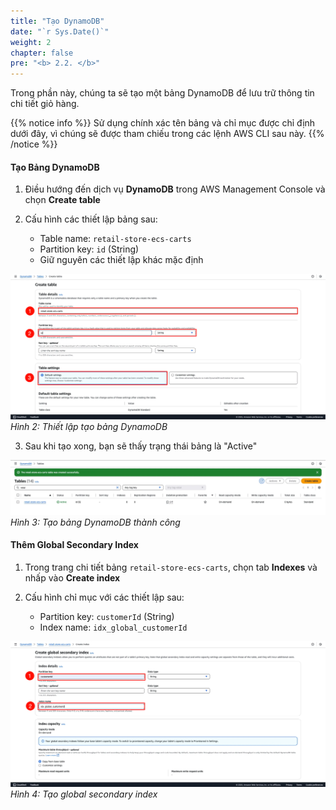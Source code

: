 ```yaml
---
title: "Tạo DynamoDB"
date: "`r Sys.Date()`"
weight: 2
chapter: false
pre: "<b> 2.2. </b>"
---
```


Trong phần này, chúng ta sẽ tạo một bảng DynamoDB để lưu trữ thông tin chi tiết giỏ hàng.

{{% notice info %}}
Sử dụng chính xác tên bảng và chỉ mục được chỉ định dưới đây, vì chúng sẽ được tham chiếu trong các lệnh AWS CLI sau này.
{{% /notice %}}

#### Tạo Bảng DynamoDB

1. Điều hướng đến dịch vụ **DynamoDB** trong AWS Management Console và chọn **Create table**

2. Cấu hình các thiết lập bảng sau:
   * Table name: `retail-store-ecs-carts`
   * Partition key: `id` (String)
   * Giữ nguyên các thiết lập khác mặc định

![alt text](image.png)
*Hình 2: Thiết lập tạo bảng DynamoDB*

3. Sau khi tạo xong, bạn sẽ thấy trạng thái bảng là "Active"

![alt text](image-1.png)
*Hình 3: Tạo bảng DynamoDB thành công*

#### Thêm Global Secondary Index

1. Trong trang chi tiết bảng `retail-store-ecs-carts`, chọn tab **Indexes** và nhấp vào **Create index**

2. Cấu hình chỉ mục với các thiết lập sau:
   * Partition key: `customerId` (String)
   * Index name: `idx_global_customerId`

![alt text](image-2.png)
*Hình 4: Tạo global secondary index*